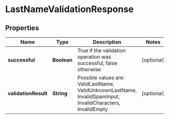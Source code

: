 
# LastNameValidationResponse

## Properties
Name | Type | Description | Notes
------------ | ------------- | ------------- | -------------
**successful** | **Boolean** | True if the validation operation was successful, false otherwise |  [optional]
**validationResult** | **String** | Possible values are: ValidLastName, ValidUnknownLastName, InvalidSpamInput, InvalidCharacters, InvalidEmpty |  [optional]




